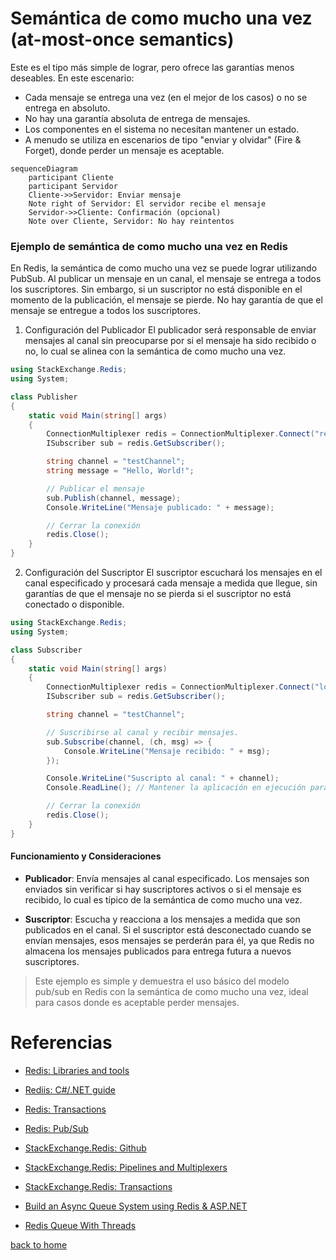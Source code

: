 # Semántica de como mucho una vez (at-most-once semantics)

Este es el tipo más simple de lograr, pero ofrece las garantías menos deseables. En este escenario:

- Cada mensaje se entrega una vez (en el mejor de los casos) o no se entrega en absoluto.
- No hay una garantía absoluta de entrega de mensajes.
- Los componentes en el sistema no necesitan mantener un estado.
- A menudo se utiliza en escenarios de tipo "enviar y olvidar" (Fire & Forget), donde perder un mensaje es aceptable.

```mermaid
sequenceDiagram
    participant Cliente
    participant Servidor
    Cliente->>Servidor: Enviar mensaje
    Note right of Servidor: El servidor recibe el mensaje
    Servidor->>Cliente: Confirmación (opcional)
    Note over Cliente, Servidor: No hay reintentos
```

### Ejemplo de semántica de como mucho una vez en Redis

En Redis, la semántica de como mucho una vez se puede lograr utilizando PubSub. Al publicar un mensaje en un canal, el mensaje se entrega a todos los suscriptores. Sin embargo, si un suscriptor no está disponible en el momento de la publicación, el mensaje se pierde. No hay garantía de que el mensaje se entregue a todos los suscriptores. 

1. Configuración del Publicador
El publicador será responsable de enviar mensajes al canal sin preocuparse por si el mensaje ha sido recibido o no, lo cual se alinea con la semántica de como mucho una vez.

```csharp
using StackExchange.Redis;
using System;

class Publisher
{
    static void Main(string[] args)
    {
        ConnectionMultiplexer redis = ConnectionMultiplexer.Connect("redis-db");
        ISubscriber sub = redis.GetSubscriber();

        string channel = "testChannel";
        string message = "Hello, World!";

        // Publicar el mensaje
        sub.Publish(channel, message);
        Console.WriteLine("Mensaje publicado: " + message);

        // Cerrar la conexión
        redis.Close();
    }
}
```

2. Configuración del Suscriptor
El suscriptor escuchará los mensajes en el canal especificado y procesará cada mensaje a medida que llegue, sin garantías de que el mensaje no se pierda si el suscriptor no está conectado o disponible.

```csharp
using StackExchange.Redis;
using System;

class Subscriber
{
    static void Main(string[] args)
    {
        ConnectionMultiplexer redis = ConnectionMultiplexer.Connect("localhost");
        ISubscriber sub = redis.GetSubscriber();

        string channel = "testChannel";

        // Suscribirse al canal y recibir mensajes.
        sub.Subscribe(channel, (ch, msg) => {
            Console.WriteLine("Mensaje recibido: " + msg);
        });

        Console.WriteLine("Suscripto al canal: " + channel);
        Console.ReadLine(); // Mantener la aplicación en ejecución para recibir mensajes

        // Cerrar la conexión
        redis.Close();
    }
}
```

#### Funcionamiento y Consideraciones

- **Publicador**: Envía mensajes al canal especificado. Los mensajes son enviados sin verificar si hay suscriptores activos o si el mensaje es recibido, lo cual es típico de la semántica de como mucho una vez.

- **Suscriptor**: Escucha y reacciona a los mensajes a medida que son publicados en el canal. Si el suscriptor está desconectado cuando se envían mensajes, esos mensajes se perderán para él, ya que Redis no almacena los mensajes publicados para entrega futura a nuevos suscriptores.


> Este ejemplo es simple y demuestra el uso básico del modelo pub/sub en Redis con la semántica de como mucho una vez, ideal para casos donde es aceptable perder mensajes.



# Referencias

- [Redis: Libraries and tools](https://redis.io/docs/latest/integrate/)

- [Rediis: C#/.NET guide](https://redis.io/docs/latest/develop/connect/clients/dotnet/)

- [Redis: Transactions](https://redis.io/docs/latest/develop/interact/transactions/)

- [Redis: Pub/Sub](https://redis.io/docs/latest/develop/streams/pubsub/)

- [StackExchange.Redis: Github](https://github.com/StackExchange/StackExchange.Redis)

- [StackExchange.Redis: Pipelines and Multiplexers](https://github.com/StackExchange/StackExchange.Redis/blob/main/docs/PipelinesMultiplexers.md)

- [StackExchange.Redis: Transactions](https://github.com/StackExchange/StackExchange.Redis/blob/main/docs/Transactions.md)

- [Build an Async Queue System using Redis & ASP.NET](https://medium.com/@tepes_alexandru/build-an-async-queue-system-using-redis-asp-net-046f1a42bb27)

- [Redis Queue With Threads](https://github.com/Glenadam15/Redis_QueuewithThreads/blob/master/Program.cs)

[back to home](../README.md)